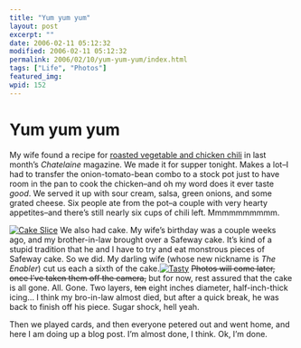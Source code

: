 ```yaml
---
title: "Yum yum yum"
layout: post
excerpt: ""
date: 2006-02-11 05:12:32
modified: 2006-02-11 05:12:32
permalink: 2006/02/10/yum-yum-yum/index.html
tags: ["Life", "Photos"]
featured_img: 
wpid: 152
---
```


# Yum yum yum

My wife found a recipe for [roasted vegetable and chicken chili](http://www.chatelaine.com/applications/recipe/article.jsp?recipeId=5843) in last month’s *Chatelaine* magazine. We made it for supper tonight. Makes a lot–I had to transfer the onion-tomato-bean combo to a stock pot just to have room in the pan to cook the chicken–and oh my word does it ever taste *good*. We served it up with sour cream, salsa, green onions, and some grated cheese. Six people ate from the pot–a couple with very hearty appetites–and there’s still nearly six cups of chili left. Mmmmmmmmmm.

[![Cake Slice](http://static.flickr.com/38/98280410_efcf981d53_m.jpg)](http://www.flickr.com/photos/pj/98280410) We also had cake. My wife’s birthday was a couple weeks ago, and my brother-in-law brought over a Safeway cake. It’s kind of a stupid tradition that he and I have to try and eat monstrous pieces of Safeway cake. So we did. My darling wife (whose new nickname is *The Enabler*) cut us each a sixth of the cake.[![Tasty](http://static.flickr.com/31/98280384_5a6ad1f35b_m.jpg)](http://www.flickr.com/photos/pj/98280384) <s>Photos will come later, once I’ve taken them off the camera,</s> but for now, rest assured that the cake is all gone. All. Gone. Two layers, <s>ten</s> eight inches diameter, half-inch-thick icing… I think my bro-in-law almost died, but after a quick break, he was back to finish off his piece. Sugar shock, hell yeah.

Then we played cards, and then everyone petered out and went home, and here I am doing up a blog post. I’m almost done, I think. Ok, I’m done.